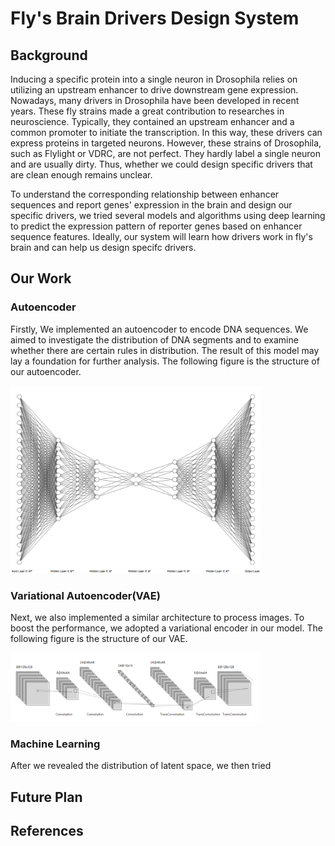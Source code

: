 # Fly's Brain Drivers Design System
## Background
<p>Inducing a specific protein into a single neuron in Drosophila relies on utilizing an upstream enhancer to drive downstream gene expression. Nowadays, many drivers in Drosophila have been developed in recent years. These fly strains made a great contribution to researches in neuroscience. Typically, they contained an upstream enhancer and a common promoter to initiate the transcription. In this way, these drivers can express proteins in targeted neurons. However, these strains of Drosophila, such as Flylight or VDRC, are not perfect. They hardly label a single neuron and are usually dirty. Thus, whether we could design specific drivers that are clean enough remains unclear.</p>
  
<p>To understand the corresponding relationship between enhancer sequences and report genes' expression in the brain and design our specific drivers, we tried several models and algorithms using deep learning to predict the expression pattern of reporter genes based on enhancer sequence features. Ideally, our system will learn how drivers work in fly's brain and can help us design specifc drivers.</p>

## Our Work
### Autoencoder
<p>Firstly, We implemented an autoencoder to encode DNA sequences. We aimed to investigate the distribution of DNA segments and to examine whether there are certain rules in distribution. The result of this model may lay a foundation for further analysis. The following figure is the structure of our autoencoder.</p>

<div align="left">
  
<img src="https://github.com/TsinghuaWangZiXuan/Flybrain/blob/main/Images/Autoencoder.png" height="300" width="400" >
  
</div>

### Variational Autoencoder(VAE)

<p>Next, we also implemented a similar architecture to process images. To boost the performance, we adopted a variational encoder in our model. The following figure is the structure of our VAE. </p>

<div align="left">
  
<img src="https://github.com/TsinghuaWangZiXuan/Flybrain/blob/main/Images/VAE.png" height="110" width="400" >
  
</div>

### Machine Learning
<p>After we revealed the distribution of latent space, we then tried </p>

## Future Plan
## References

